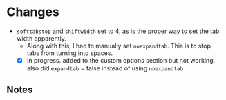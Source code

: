 # Changes

- `softtabstop` and `shiftwidth` set to 4, as is the proper way to set the tab width apparently.
  - Along with this, I had to manually set `noexpandtab`. This is to stop tabs from turning into spaces.
  - [x] in progress. added to the custom options section but not working. also did `expandtab` = false instead of using `noexpandtab`

## Notes
